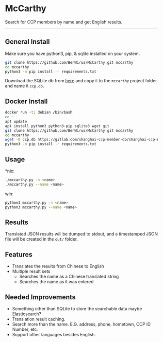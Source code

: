 # McCarthy

Search for CCP members by name and get English results.

---

## General Install

Make sure you have python3, pip, & sqlite installed on your system.

```bash
git clone https://github.com/BenWirus/McCarthy.git mccarthy
cd mccarthy
python3 -m pip install -r requirements.txt
```

Download the SQLite db from [here](https://gitlab.com/shanghai-ccp-member-db/shanghai-ccp-member-db/-/raw/master/shanghai-ccp-member.db) and copy it to the `mccarthy` project folder and name it `ccp.db`.

## Docker Install

```bash
docker run -ti debian /bin/bash
cd ~
apt update
apt install python3 python3-pip sqlite3 wget git
git clone https://github.com/BenWirus/McCarthy.git mccarthy
cd mccarthy
wget -O ccp.db https://gitlab.com/shanghai-ccp-member-db/shanghai-ccp-member-db/-/raw/master/shanghai-ccp-member.db
python3 -m pip install -r requirements.txt
```

## Usage

*nix:

```bash
./mccarthy.py -n <name>
./mccarthy.py --name <name>
```

win:

```bash
python3 mccarthy.py -n <name>
python3 mccarthy.py --name <name>
```

## Results

Translated JSON results will be dumped to stdout, and a timestamped JSON file will be created in the `out/` folder.

## Features

* Translates the results from Chinese to English
* Multiple result sets
    * Searches the name as a Chinese translated string
    * Searches the name as it was entered

## Needed Improvements

* Something other than SQLite to store the searchable data maybe Elasticsearch?
* Translation result caching.
* Search more than the name. E.G. address, phone, hometown, CCP ID Number, etc.
* Support other languages besides English.

